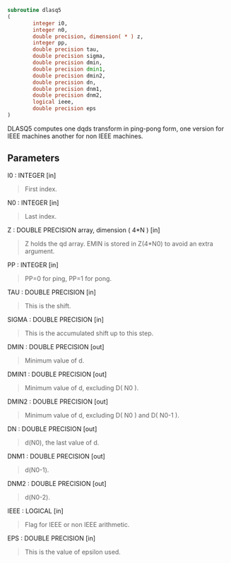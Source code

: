 ```fortran
subroutine dlasq5
(
        integer i0,
        integer n0,
        double precision, dimension( * ) z,
        integer pp,
        double precision tau,
        double precision sigma,
        double precision dmin,
        double precision dmin1,
        double precision dmin2,
        double precision dn,
        double precision dnm1,
        double precision dnm2,
        logical ieee,
        double precision eps
)
```

DLASQ5 computes one dqds transform in ping-pong form, one
version for IEEE machines another for non IEEE machines.

## Parameters
I0 : INTEGER [in]
> First index.

N0 : INTEGER [in]
> Last index.

Z : DOUBLE PRECISION array, dimension ( 4*N ) [in]
> Z holds the qd array. EMIN is stored in Z(4*N0) to avoid
> an extra argument.

PP : INTEGER [in]
> PP=0 for ping, PP=1 for pong.

TAU : DOUBLE PRECISION [in]
> This is the shift.

SIGMA : DOUBLE PRECISION [in]
> This is the accumulated shift up to this step.

DMIN : DOUBLE PRECISION [out]
> Minimum value of d.

DMIN1 : DOUBLE PRECISION [out]
> Minimum value of d, excluding D( N0 ).

DMIN2 : DOUBLE PRECISION [out]
> Minimum value of d, excluding D( N0 ) and D( N0-1 ).

DN : DOUBLE PRECISION [out]
> d(N0), the last value of d.

DNM1 : DOUBLE PRECISION [out]
> d(N0-1).

DNM2 : DOUBLE PRECISION [out]
> d(N0-2).

IEEE : LOGICAL [in]
> Flag for IEEE or non IEEE arithmetic.

EPS : DOUBLE PRECISION [in]
> This is the value of epsilon used.
